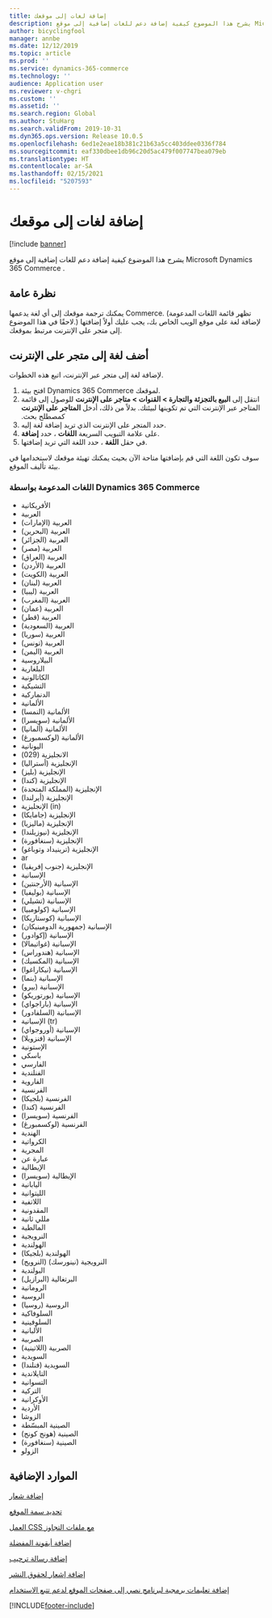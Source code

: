 ```yaml
---
title: إضافة لغات إلى موقعك
description: يشرح هذا الموضوع كيفية إضافة دعم للغات إضافية إلى موقع Microsoft Dynamics 365 Commerce .
author: bicyclingfool
manager: annbe
ms.date: 12/12/2019
ms.topic: article
ms.prod: ''
ms.service: dynamics-365-commerce
ms.technology: ''
audience: Application user
ms.reviewer: v-chgri
ms.custom: ''
ms.assetid: ''
ms.search.region: Global
ms.author: StuHarg
ms.search.validFrom: 2019-10-31
ms.dyn365.ops.version: Release 10.0.5
ms.openlocfilehash: 6ed1e2eae18b381c21b63a5cc403ddee0336f784
ms.sourcegitcommit: eaf330dbee1db96c20d5ac479f007747bea079eb
ms.translationtype: HT
ms.contentlocale: ar-SA
ms.lasthandoff: 02/15/2021
ms.locfileid: "5207593"
---
```

# <a name="add-languages-to-your-site"></a>إضافة لغات إلى موقعك


[!include [banner](includes/banner.md)]

يشرح هذا الموضوع كيفية إضافة دعم للغات إضافية إلى موقع Microsoft Dynamics 365 Commerce .

## <a name="overview"></a>نظرة عامة

يمكنك ترجمة موقعك إلى أي لغة يدعمها Commerce. (تظهر قائمة اللغات المدعومة لاحقًا في هذا الموضوع.) لإضافة لغة على موقع الويب الخاص بك، يجب عليك أولاً إضافتها إلى متجر على الإنترنت مرتبط بموقعك.

## <a name="add-a-language-to-an-online-store"></a>أضف لغة إلى متجر على الإنترنت

لإضافة لغة إلى متجر عبر الإنترنت، اتبع هذه الخطوات.

1. افتح بيئة Dynamics 365 Commerce لموقعك.
1. انتقل إلى **‏‫‏‫البيع بالتجزئة والتجارة \> القنوات \> متاجر على الإنترنت** للوصول إلى قائمة المتاجر عبر الإنترنت التي تم تكوينها لبيئتك. بدلاً من ذلك، أدخل **المتاجر على الإنترنت** كمصطلح بحث.
1. حدد المتجر على الإنترنت الذي تريد إضافة لغة إليه.
1. على علامة التبويب السريعة **اللغات** ، حدد **إضافة**.
1. في حقل **اللغة** ، حدد اللغة التي تريد إضافتها.

سوف تكون اللغة التي قم بإضافتها متاحة الآن بحيث يمكنك تهيئة موقعك لاستخدامها في بيئة تأليف الموقع.

### <a name="languages-that-are-supported-by-dynamics-365-commerce"></a>اللغات المدعومة بواسطة Dynamics 365 Commerce

- الأفريكانية
- العربية
- العربية (الإمارات)
- العربية (البحرين)
- العربية (الجزائر)
- العربية (مصر)
- العربية (العراق)
- العربية (الأردن)
- العربية (الكويت)
- العربية (لبنان)
- العربية (ليبيا)
- العربية (المغرب)
- العربية (عمان)
- العربية (قطر)
- العربية (السعودية)
- العربية (سوريا)
- العربية (تونس)
- العربية (اليمن)
- البيلاروسية
- البلغارية
- الكاتالونية
- التشيكية
- الدنماركية
- الألمانية
- الألمانية (النمسا)
- الألمانية (سويسرا)
- الألمانية (ألمانيا)
- الألمانية (لوكسمبورغ)
- اليونانية
- الانجليزية (029)
- الإنجليزية (أستراليا)
- الإنجليزية (بليز)
- الإنجليزية (كندا)
- الإنجليزية (المملكة المتحدة)
- الإنجليزية (أيرلندا)
- الإنجليزية (in)
- الإنجليزية (جامايكا)
- الإنجليزية (ماليزيا)
- الإنجليزية (نيوزيلندا)
- الإنجليزية (سنغافورة)
- الإنجليزية (ترينيداد وتوباغو)
- ar
- الإنجليزية (جنوب إفريقيا)
- الإسبانية
- الإسبانية (الأرجنتين)
- الإسبانية (بوليفيا)
- الإسبانية (تشيلي)
- الإسبانية (كولومبيا)
- الإسبانية (كوستاريكا)
- الإسبانية (جمهورية الدومينيكان)
- الإسبانية (إكوادور)
- الإسبانية (غواتيمالا)
- الإسبانية (هندوراس)
- الإسبانية (المكسيك)
- الإسبانية (نيكاراغوا)
- الإسبانية (بنما)
- الإسبانية (بيرو)
- الإسبانية (بورتوريكو)
- الإسبانية (باراجواي)
- الإسبانية (السلفادور)
- الإسبانية (tr)
- الإسبانية (أوروجواي)
- الإسبانية (فنزويلا)
- الإستونية
- باسكى
- الفارسي
- الفنلندية
- الفاروية
- الفرنسية
- الفرنسية (بلجيكا)
- الفرنسية (كندا)
- الفرنسية (سويسرا)
- الفرنسية (لوكسمبورغ)
- الهندية
- الكرواتية
- المجرية
- عبارة عن
- الإيطالية
- الإيطالية (سويسرا)
- اليابانية
- الليتوانية
- اللاتفية
- المقدونية
- مللي ثانية
- المالطية
- النرويجية
- الهولندية
- الهولندية (بلجيكا)
- النرويجية (نينورسك) (النرويج)
- البولندية
- البرتغالية (البرازيل)
- الرومانية
- الروسية
- الروسية (روسيا)
- السلوفاكية
- السلوفينية
- الألبانية
- الصربية
- الصربية (اللاتينية)
- السويدية
- السويدية (فنلندا)
- التايلاندية
- التسوانية
- التركية
- الأوكرانية
- الأردية
- الزوشا
- الصينية المبسّطة
- الصينية (هونج كونج)
- الصينية (سنغافورة)
- الزولو

## <a name="additional-resources"></a>الموارد الإضافية

[إضافة شعار](add-logo.md)

[تحديد سمة الموقع](select-site-theme.md)

[العمل CSS مع ملفات التجاوز](css-override-files.md)

[إضافة أيقونة المفضلة](add-favicon.md)

[إضافة رسالة ترحيب](add-welcome-message.md)

[إضافة إشعار لحقوق النشر](add-copyright-notice.md)

[إضافة تعليمات برمجية لبرنامج نصي إلى صفحات الموقع لدعم تتبع الاستخدام](add-telemetry.md)


[!INCLUDE[footer-include](../includes/footer-banner.md)]